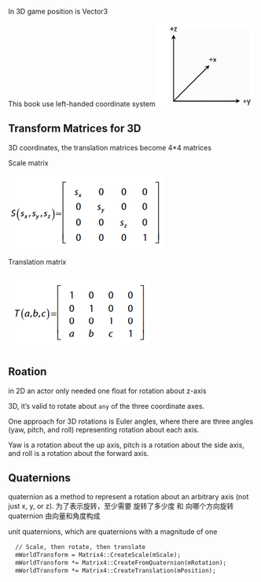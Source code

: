 
In 3D game position is Vector3

This book use left-handed coordinate system
![](./_images/book-left-hand.png)

## Transform Matrices for 3D
3D coordinates, the translation matrices become 4*4 matrices

Scale matrix

![](./_images/3d-scale-matrix.png)

Translation matrix

![](./_images/3d-translation-matrix.png)

## Roation
in 2D an actor only needed one float for rotation about z-axis

3D, it’s valid to rotate about `any` of the three coordinate axes.

One approach for 3D rotations is Euler angles, where there are three angles (yaw, pitch, and
roll) representing rotation about each axis.

Yaw is a rotation about the up axis, 
pitch is a rotation about the side axis, 
and roll is a rotation about the forward axis.


## Quaternions
quaternion as a method to represent a rotation about an arbitrary axis (not just x, y, or z).
为了表示旋转，至少需要 旋转了多少度 和 向哪个方向旋转 
quaternion 由向量和角度构成

unit quaternions, which are quaternions with a magnitude of one


```
  // Scale, then rotate, then translate
  mWorldTransform = Matrix4::CreateScale(mScale);
  mWorldTransform *= Matrix4::CreateFromQuaternion(mRotation);
  mWorldTransform *= Matrix4::CreateTranslation(mPosition);
```